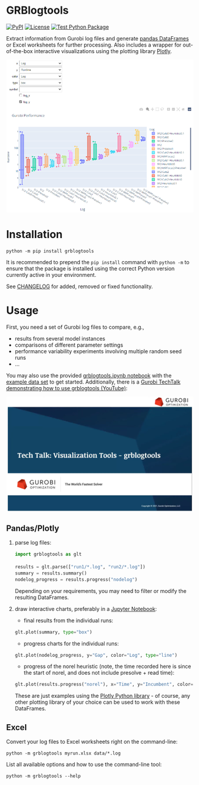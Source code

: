 # GRBlogtools

[![PyPI](https://img.shields.io/pypi/v/grblogtools?label=PyPI)](https://pypi.python.org/pypi/grblogtools)
[![License](https://img.shields.io/github/license/Gurobi/grblogtools?color=blue&label=License)](https://github.com/Gurobi/grblogtools/blob/master/LICENSE)
[![Test Python Package](https://github.com/Gurobi/grblogtools/actions/workflows/python-tox.yml/badge.svg?branch=master)](https://github.com/Gurobi/grblogtools/actions/workflows/python-tox.yml)

Extract information from Gurobi log files and generate [pandas DataFrames](https://pandas.pydata.org/) or Excel worksheets for further processing. Also includes a wrapper for out-of-the-box interactive visualizations using the plotting library [Plotly](https://plotly.com/python/).

![performance plot](https://github.com/Gurobi/grblogtools/raw/master/assets/performance-plot.png)

# Installation

```
python -m pip install grblogtools
```

It is recommended to prepend the `pip install` command with `python -m` to ensure that the package is installed using the correct Python version currently active in your environment.

See [CHANGELOG](https://github.com/Gurobi/grblogtools/blob/master/CHANGELOG.md) for added, removed or fixed functionality.

# Usage

First, you need a set of Gurobi log files to compare, e.g.,
  - results from several model instances
  - comparisons of different parameter settings
  - performance variability experiments involving multiple random seed runs
  - ...

You may also use the provided [grblogtools.ipynb notebook](https://github.com/Gurobi/grblogtools/blob/master/grblogtools.ipynb) with the [example data set](https://github.com/Gurobi/grblogtools/tree/master/data) to get started.
Additionally, there is a [Gurobi TechTalk demonstrating how to use grblogtools (YouTube)](https://youtu.be/wbg4Zr_A1s8):

[![](https://github.com/Gurobi/grblogtools/raw/master/assets/youtube-thumbnail.png)](https://youtu.be/wbg4Zr_A1s8)

## Pandas/Plotly
1. parse log files:
    ```Python
    import grblogtools as glt

    results = glt.parse(["run1/*.log", "run2/*.log"])
    summary = results.summary()
    nodelog_progress = results.progress("nodelog")
    ```
    Depending on your requirements, you may need to filter or modify the resulting DataFrames.

2. draw interactive charts, preferably in a [Jupyter Notebook](https://jupyter.org/):

    - final results from the individual runs:
    ```Python
    glt.plot(summary, type="box")
    ```

    - progress charts for the individual runs:
    ```Python
    glt.plot(nodelog_progress, y="Gap", color="Log", type="line")
    ```

    - progress of the norel heuristic (note, the time recorded here is since the start of norel, and does not include presolve + read time):
    ```Python
    glt.plot(results.progress("norel"), x="Time", y="Incumbent", color="Log", type="line")
    ```

    These are just examples using the [Plotly Python library](https://plotly.com/python/) - of course, any other plotting library of your choice can be used to work with these DataFrames.

## Excel
Convert your log files to Excel worksheets right on the command-line:

```
python -m grblogtools myrun.xlsx data/*.log
```

List all available options and how to use the command-line tool:

```
python -m grblogtools --help
```
